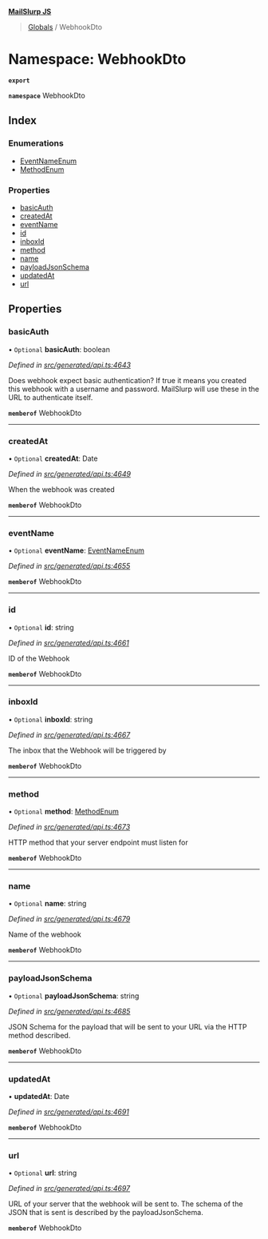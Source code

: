 **[MailSlurp JS](../README.md)**

> [Globals](../README.md) / WebhookDto

# Namespace: WebhookDto

**`export`** 

**`namespace`** WebhookDto

## Index

### Enumerations

* [EventNameEnum](../enums/webhookdto.eventnameenum.md)
* [MethodEnum](../enums/webhookdto.methodenum.md)

### Properties

* [basicAuth](webhookdto.md#basicauth)
* [createdAt](webhookdto.md#createdat)
* [eventName](webhookdto.md#eventname)
* [id](webhookdto.md#id)
* [inboxId](webhookdto.md#inboxid)
* [method](webhookdto.md#method)
* [name](webhookdto.md#name)
* [payloadJsonSchema](webhookdto.md#payloadjsonschema)
* [updatedAt](webhookdto.md#updatedat)
* [url](webhookdto.md#url)

## Properties

### basicAuth

• `Optional` **basicAuth**: boolean

*Defined in [src/generated/api.ts:4643](https://github.com/mailslurp/mailslurp-client/blob/751f7bb/src/generated/api.ts#L4643)*

Does webhook expect basic authentication? If true it means you created this webhook with a username and password. MailSlurp will use these in the URL to authenticate itself.

**`memberof`** WebhookDto

___

### createdAt

• `Optional` **createdAt**: Date

*Defined in [src/generated/api.ts:4649](https://github.com/mailslurp/mailslurp-client/blob/751f7bb/src/generated/api.ts#L4649)*

When the webhook was created

**`memberof`** WebhookDto

___

### eventName

• `Optional` **eventName**: [EventNameEnum](../enums/webhookdto.eventnameenum.md)

*Defined in [src/generated/api.ts:4655](https://github.com/mailslurp/mailslurp-client/blob/751f7bb/src/generated/api.ts#L4655)*

**`memberof`** WebhookDto

___

### id

• `Optional` **id**: string

*Defined in [src/generated/api.ts:4661](https://github.com/mailslurp/mailslurp-client/blob/751f7bb/src/generated/api.ts#L4661)*

ID of the Webhook

**`memberof`** WebhookDto

___

### inboxId

• `Optional` **inboxId**: string

*Defined in [src/generated/api.ts:4667](https://github.com/mailslurp/mailslurp-client/blob/751f7bb/src/generated/api.ts#L4667)*

The inbox that the Webhook will be triggered by

**`memberof`** WebhookDto

___

### method

• `Optional` **method**: [MethodEnum](../enums/webhookdto.methodenum.md)

*Defined in [src/generated/api.ts:4673](https://github.com/mailslurp/mailslurp-client/blob/751f7bb/src/generated/api.ts#L4673)*

HTTP method that your server endpoint must listen for

**`memberof`** WebhookDto

___

### name

• `Optional` **name**: string

*Defined in [src/generated/api.ts:4679](https://github.com/mailslurp/mailslurp-client/blob/751f7bb/src/generated/api.ts#L4679)*

Name of the webhook

**`memberof`** WebhookDto

___

### payloadJsonSchema

• `Optional` **payloadJsonSchema**: string

*Defined in [src/generated/api.ts:4685](https://github.com/mailslurp/mailslurp-client/blob/751f7bb/src/generated/api.ts#L4685)*

JSON Schema for the payload that will be sent to your URL via the HTTP method described.

**`memberof`** WebhookDto

___

### updatedAt

•  **updatedAt**: Date

*Defined in [src/generated/api.ts:4691](https://github.com/mailslurp/mailslurp-client/blob/751f7bb/src/generated/api.ts#L4691)*

**`memberof`** WebhookDto

___

### url

• `Optional` **url**: string

*Defined in [src/generated/api.ts:4697](https://github.com/mailslurp/mailslurp-client/blob/751f7bb/src/generated/api.ts#L4697)*

URL of your server that the webhook will be sent to. The schema of the JSON that is sent is described by the payloadJsonSchema.

**`memberof`** WebhookDto
